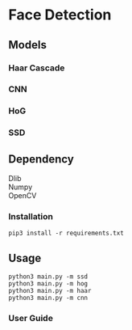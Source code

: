 # Face Detection
## Models
### Haar Cascade
### CNN
### HoG
### SSD 

## Dependency
Dlib  
Numpy  
OpenCV  
### Installation

    pip3 install -r requirements.txt

## Usage  

    python3 main.py -m ssd 
    python3 main.py -m hog
    python3 main.py -m haar
    python3 main.py -m cnn


### User Guide
### 
